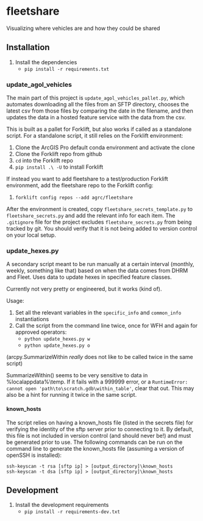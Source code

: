 # fleetshare

Visualizing where vehicles are and how they could be shared

## Installation

1. Install the dependencies
   - `pip install -r requirements.txt`

### update_agol_vehicles

The main part of this project is `update_agol_vehicles_pallet.py`, which automates downloading all the files from an SFTP directory, chooses the latest csv from those files by comparing the date in the filename, and then updates the data in a hosted feature service with the data from the csv.

This is built as a pallet for Forklift, but also works if called as a standalone script. For a standalone script, it still relies on the Forklift environment:

1. Clone the ArcGIS Pro default conda environment and activate the clone
1. Clone the Forklift repo from github
1. `cd` into the Forklift repo
1. `pip install .\ -U` to install Forklift

If instead you want to add fleetshare to a test/production Forklift environment, add the fleetshare repo to the Forklift config:

1. `forklift config repos --add agrc/fleetshare`

After the environment is created, copy `fleetshare_secrets_template.py` to `fleetshare_secrets.py` and add the relevant info for each item. The `.gitignore` file for the project excludes `fleetshare_secrets.py` from being tracked by git. You should verify that it is not being added to version control on your local setup.

### update_hexes.py

A secondary script meant to be run manually at a certain interval (monthly, weekly, something like that) based on when the data comes from DHRM and Fleet. Uses data to update hexes in specified feature classes.

Currently not very pretty or engineered, but it works (kind of).

Usage:

1. Set all the relevant variables in the `specific_info` and `common_info` instantiations
1. Call the script from the command line twice, once for WFH and again for approved operators:
   - `python update_hexes.py w`
   - `python update_hexes.py o`

(arcpy.SummarizeWithin _really_ does not like to be called twice in the same script)

SummarizeWithin() seems to be very sensitive to data in %localappdata%\temp. If it fails with a 999999 error, or a `RuntimeError: cannot open 'path\to\scratch.gdb\within_table'`, clear that out. This may also be a hint for running it twice in the same script.

#### known_hosts

The script relies on having a known_hosts file (listed in the secrets file) for verifying the identity of the sftp server prior to connecting to it. By default, this file is not included in version control (and should never be!) and must be generated prior to use. The following commands can be run on the command line to generate the known_hosts file (assuming a version of openSSH is installed):

```shell
ssh-keyscan -t rsa [sftp ip] > [output_directory]\known_hosts
ssh-keyscan -t dsa [sftp ip] > [output_directory]\known_hosts
```

## Development

1. Install the development requirements
   - `pip install -r requirements-dev.txt`
